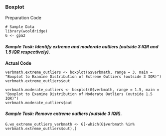### Boxplot
Preparation Code
```
# Sample Data
library(wooldridge)
G <- gpa2
```
#### **_Sample Task: Identify extreme and moderate outliers (outside 3 IQR and 1.5 IQR respectively)._**
**Actual Code**
```
verbmath.extreme_outliers <- boxplot(G$verbmath, range = 3, main = "Boxplot to Examine Distribution of Extreme Outliers (outside 3 IQR)")
verbmath.extreme_outliers$out

verbmath.moderate_outliers <- boxplot(G$verbmath, range = 1.5, main = "Boxplot to Examine Distribution of Moderate Outliers (outside 1.5 IQR)")
verbmath.moderate_outliers$out
```
#### **_Sample Task: Remove extreme outliers (outside 3 IQR)._**
```
G.wo_extreme_outliers_verbmath <- G[-which(G$verbmath %in% verbmath.extreme_outliers$out),]
```
